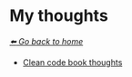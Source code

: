 # My thoughts

*[:arrow_left: Go back to home](../README.md)*

- [Clean code book thoughts](./CLEAN_CODE_BOOK.md)
